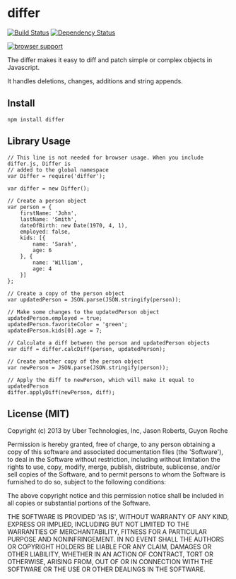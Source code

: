 differ
======

[![Build Status](https://travis-ci.org/uber/differ.png?branch=master)](https://travis-ci.org/uber/differ) [![Dependency Status](https://david-dm.org/uber/differ.png)](https://david-dm.org/uber/differ)

[![browser support](https://ci.testling.com/uber/differ.png)](https://ci.testling.com/uber/differ)

The differ makes it easy to diff and patch simple or complex objects in Javascript.

It handles deletions, changes, additions and string appends.

## Install

    npm install differ

## Library Usage
    // This line is not needed for browser usage. When you include differ.js, Differ is
    // added to the global namespace
    var Differ = require('differ');

    var differ = new Differ();

    // Create a person object
    var person = {
        firstName: 'John',
        lastName: 'Smith',
        dateOfBirth: new Date(1970, 4, 1),
        employed: false,
        kids: [{
            name: 'Sarah',
            age: 6
        }, {
            name: 'William',
            age: 4
        }]
    };

    // Create a copy of the person object
    var updatedPerson = JSON.parse(JSON.stringify(person));

    // Make some changes to the updatedPerson object
    updatedPerson.employed = true;
    updatedPerson.favoriteColor = 'green';
    updatedPerson.kids[0].age = 7;

    // Calculate a diff between the person and updatedPerson objects
    var diff = differ.calcDiff(person, updatedPerson);

    // Create another copy of the person object
    var newPerson = JSON.parse(JSON.stringify(person));

    // Apply the diff to newPerson, which will make it equal to updatedPerson
    differ.applyDiff(newPerson, diff);

## License (MIT)

Copyright (c) 2013 by Uber Technologies, Inc, Jason Roberts, Guyon Roche

Permission is hereby granted, free of charge, to any person obtaining
a copy of this software and associated documentation files (the
'Software'), to deal in the Software without restriction, including
without limitation the rights to use, copy, modify, merge, publish,
distribute, sublicense, and/or sell copies of the Software, and to
permit persons to whom the Software is furnished to do so, subject to
the following conditions:

The above copyright notice and this permission notice shall be
included in all copies or substantial portions of the Software.

THE SOFTWARE IS PROVIDED 'AS IS', WITHOUT WARRANTY OF ANY KIND,
EXPRESS OR IMPLIED, INCLUDING BUT NOT LIMITED TO THE WARRANTIES OF
MERCHANTABILITY, FITNESS FOR A PARTICULAR PURPOSE AND NONINFRINGEMENT.
IN NO EVENT SHALL THE AUTHORS OR COPYRIGHT HOLDERS BE LIABLE FOR ANY
CLAIM, DAMAGES OR OTHER LIABILITY, WHETHER IN AN ACTION OF CONTRACT,
TORT OR OTHERWISE, ARISING FROM, OUT OF OR IN CONNECTION WITH THE
SOFTWARE OR THE USE OR OTHER DEALINGS IN THE SOFTWARE.
